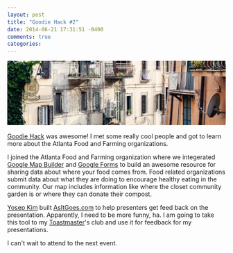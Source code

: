```yaml
---
layout: post
title: "Goodie Hack #2"
date: 2014-06-21 17:31:51 -0400
comments: true
categories: 
---
```


<img src="/images/urban.jpg" alt="urban" title="Goodie Hack Atlanta 2014" class="banner-img" />

[Goodie Hack](http://goodiehack.com/) was awesome! I met some really cool people and got to learn more about the Atlanta Food and Farming organizations.

I joined the Atlanta Food and Farming organization where we integerated [Google Map Builder](https://www.google.com/maps/preview) and [Google Forms](http://www.google.com/google-d-s/createforms.html) to build an awesome resource for sharing data about where your food comes from.  Food related organizations submit data about what they are doing to encourage healthy eating in the community.  Our map includes information like where the closet community garden is or where they can donate their compost.

[Yosep Kim](https://www.linkedin.com/in/yosepk) built [AsItGoes.com](htttp://asitgoes.com) to help presenters get feed back on the presentation. Apparently, I need to be more funny, ha.  I am going to take this tool to my [Toastmaster](http://www.toastmasters.org/)'s club and use it for feedback for my presentations.

I can't wait to attend to the next event.

